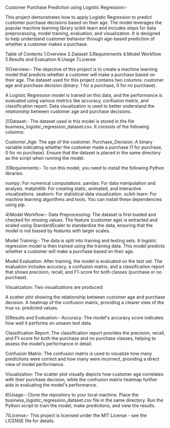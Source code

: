 Customer Purchase Prediction using Logistic Regression:-

This project demonstrates how to apply Logistic Regression to predict customer purchase decisions based on their age. The model leverages the popular machine learning library scikit-learn and includes steps for data preprocessing, model training, evaluation, and visualization. It is designed to help understand customer behavior through age-based prediction of whether a customer makes a purchase.

Table of Contents
1.Overview
2.Dataset
3.Requirements
4.Model Workflow
5.Results and Evaluation
6.Usage
7.License

1)Overview:-
The objective of this project is to create a machine learning model that predicts whether a customer will make a purchase based on their age. The dataset used for this project contains two columns: customer age and purchase decision (binary: 1 for a purchase, 0 for no purchase).

A Logistic Regression model is trained on this data, and the performance is evaluated using various metrics like accuracy, confusion matrix, and classification report. Data visualization is used to better understand the relationship between customer age and purchase decisions.

2)Dataset:-
The dataset used in this model is stored in the file business_logistic_regression_dataset.csv. It consists of the following columns:

Customer_Age: The age of the customer.
Purchase_Decision: A binary variable indicating whether the customer made a purchase (1 for purchase, 0 for no purchase).
Ensure that the dataset is placed in the same directory as the script when running the model.

3)Requirements:-
To run this model, you need to install the following Python libraries:

numpy: For numerical computations.
pandas: For data manipulation and analysis.
matplotlib: For creating static, animated, and interactive visualizations.
seaborn: For statistical data visualization.
scikit-learn: For machine learning algorithms and tools.
You can install these dependencies using pip.

4)Model Workflow:-
Data Preprocessing:
The dataset is first loaded and checked for missing values. The feature (customer age) is extracted and scaled using StandardScaler to standardize the data, ensuring that the model is not biased by features with larger scales.

Model Training:-
The data is split into training and testing sets. A logistic regression model is then trained using the training data. This model predicts whether a customer will make a purchase based on their age.

Model Evaluation:
After training, the model is evaluated on the test set. The evaluation includes accuracy, a confusion matrix, and a classification report that shows precision, recall, and F1-score for both classes (purchase or no purchase).

Visualization:
Two visualizations are produced:

A scatter plot showing the relationship between customer age and purchase decision.
A heatmap of the confusion matrix, providing a clearer view of the true vs. predicted values.

5)Results and Evaluation:-
Accuracy: The model's accuracy score indicates how well it performs on unseen test data.

Classification Report: The classification report provides the precision, recall, and F1-score for both the purchase and no purchase classes, helping to assess the model’s performance in detail.

Confusion Matrix: The confusion matrix is used to visualize how many predictions were correct and how many were incorrect, providing a direct view of model performance.

Visualization: The scatter plot visually depicts how customer age correlates with their purchase decision, while the confusion matrix heatmap further aids in evaluating the model's performance.

6)Usage:-
Clone the repository to your local machine.
Place the business_logistic_regression_dataset.csv file in the same directory.
Run the Python script to train the model, make predictions, and view the results.

7)License:-
This project is licensed under the MIT License - see the LICENSE file for details.
